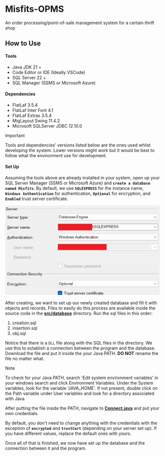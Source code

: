 # Misfits-OPMS

An order processing/point-of-sale management system for a certain thrift shop

## How to Use

#### Tools
- Java JDK 21 +
- Code Editor or IDE (Ideally VSCode)
- SQL Server 22 +
- SQL Manager (SSMS or Microsoft Azure)

#### Dependencies
- FlatLaf 3.5.4
- FlatLaf Inter Font 4.1
- FlatLaf Extras 3.5.4
- MigLayout Swing 11.4.2
- Microsoft SQLServer JDBC 12.10.0

> [!IMPORTANT]
> Tools and dependencies' versions listed below are the ones used whilst developing the system. Lower versions might work but it would be best to follow what the environment use for development.

#### Set Up

Assuming the tools above are already installed in your system, open up your SQL Server Manager (SSMS or Microsoft Azure) and **`create a database named Misfits`**. By default, we use **`SQLEXPRESS`** for the instance name, **`Windows Authentication`** for authentication, **`Optional`** for encryption, and **`Enabled`** trust server certificate.

![A visual guide of the server set up](image.png)

After creating, we want to set up our newly created database and fill it with objects and records. Files to easily do this process are available inside the source code in the **[src/database](src/database/)** directory. Run the sql files in this order:

1. creation.sql
2. insertion.sql
3. obj.sql

Notice that there is a `DLL` file along with the SQL files in the directory. We use this to establish a connection between the program and the database. Download the file and put it inside the your Java PATH. **DO NOT** rename the file no matter what.

> [!NOTE]
> To check for your Java PATH, search 'Edit system environment variables' in your windows search and click Environment Variables. Under the System variables, look for the variable 'JAVA_HOME'. If not present, double click on the Path variable under User variables and look for a directory associated with Java

After putting the file inside the PATH, navigate to **[Connect.java](src/main/java/app/db/Connect.java)** and put your own credentials.

By default, you don't need to change anything with the credentials with the exception of **`encrypted`** and **`trustCert`** (depending on your server set up). If you have different values, replace the default ones with yours.

Once all of that is finished, we now have set up the database and the connection between it and the program.

